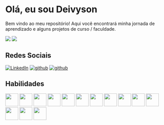 # Olá, eu sou Deivyson

Bem vindo ao meu repositório! Aqui você encontrará minha jornada de aprendizado e alguns projetos de curso / faculdade.

<div>
  <img src="https://github-readme-stats.vercel.app/api?username=DeivRicardoSS&show_icons=true&theme=dracula"/>
  <img src="https://github-readme-stats.vercel.app/api/top-langs/?username=DeivRicardoSS&layout=compact&theme=dracula"/>
</div>



## Redes Sociais


[![LinkedIn](https://img.shields.io/badge/LinkedIn-16141f?style=for-the-badge&logo=linkedin&logoColor=0E76A8)](https://www.linkedin.com/in/deivyson-ricardo-33354425b/)
[![github](https://img.shields.io/badge/github-16141f?style=for-the-badge&logo=github&logoColor=0E76A8)](https://github.com/DeivRicardoSS)
[![github](https://img.shields.io/badge/instagram-16141f?style=for-the-badge&logo=instagram&logoColor=0E76A8)](https://www.instagram.com/deivs_05/)


## Habilidades

<div>
  <img src="https://cdn.jsdelivr.net/gh/devicons/devicon@latest/icons/html5/html5-original.svg" height="40" />
  <img src="https://cdn.jsdelivr.net/gh/devicons/devicon@latest/icons/css3/css3-original.svg" height="40"/>
  <img src="https://cdn.jsdelivr.net/gh/devicons/devicon@latest/icons/javascript/javascript-original.svg" height="40"/>
  <img src="https://cdn.jsdelivr.net/gh/devicons/devicon@latest/icons/typescript/typescript-original.svg" height="40"/>
  <img src="https://cdn.jsdelivr.net/gh/devicons/devicon@latest/icons/react/react-original.svg" height="40"/>
  <img src="https://cdn.jsdelivr.net/gh/devicons/devicon@latest/icons/nodejs/nodejs-original.svg" height="40"/>
  <img src="https://cdn.jsdelivr.net/gh/devicons/devicon@latest/icons/java/java-original.svg" height="40"/>
  <img src="https://cdn.jsdelivr.net/gh/devicons/devicon@latest/icons/mysql/mysql-original.svg" height="40"/>
  <img src="https://cdn.jsdelivr.net/gh/devicons/devicon@latest/icons/mongodb/mongodb-original.svg" height="40"/>
  <img src="https://cdn.jsdelivr.net/gh/devicons/devicon@latest/icons/csharp/csharp-original.svg" height="40"/>
  <img src="https://cdn.jsdelivr.net/gh/devicons/devicon@latest/icons/python/python-original.svg" height="40"/>
  <img src="https://cdn.jsdelivr.net/gh/devicons/devicon@latest/icons/figma/figma-original.svg" height="40"/>

  <img src="https://cdn.jsdelivr.net/gh/devicons/devicon@latest/icons/express/express-original.svg" height="40"/>
  <img src="https://cdn.jsdelivr.net/gh/devicons/devicon@latest/icons/mongoose/mongoose-original.svg" height="40"/>
</div>
